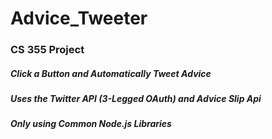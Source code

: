 # Advice_Tweeter
### CS 355 Project

##### Click a Button and Automatically Tweet Advice
##### Uses the Twitter API (3-Legged OAuth) and Advice Slip Api
##### Only using Common Node.js Libraries
